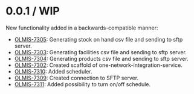 0.0.1 / WIP
==================

New functionality added in a backwards-compatible manner:
* [OLMIS-7305](https://openlmis.atlassian.net/browse/OLMIS-7305): Generating stock on hand csv file and sending to sftp server.
* [OLMIS-7303](https://openlmis.atlassian.net/browse/OLMIS-7303): Generating facilities csv file and sending to sftp server.
* [OLMIS-7304](https://openlmis.atlassian.net/browse/OLMIS-7304): Generating products csv file and sending to sftp server.
* [OLMIS-7302](https://openlmis.atlassian.net/browse/OLMIS-7302): Created scaffold of one-network-integration-service.
* [OLMIS-7310](https://openlmis.atlassian.net/browse/OLMIS-7310): Added scheduler.
* [OLMIS-7309](https://openlmis.atlassian.net/browse/OLMIS-7309): Created connection to SFTP server.
* [OLMIS-7311](https://openlmis.atlassian.net/browse/OLMIS-7311): Added possibility to turn on/off schedule.

